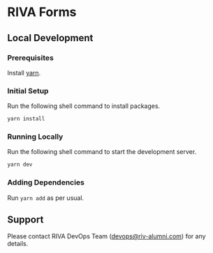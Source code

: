 # RIVA Forms

## Local Development

### Prerequisites

Install [yarn](https://yarnpkg.com/getting-started/install).

### Initial Setup

Run the following shell command to install packages.

```bash
yarn install
```

### Running Locally

Run the following shell command to start the development server.

```bash
yarn dev
```

### Adding Dependencies

Run `yarn add` as per usual.

## Support

Please contact RIVA DevOps Team (devops@riv-alumni.com) for any details.